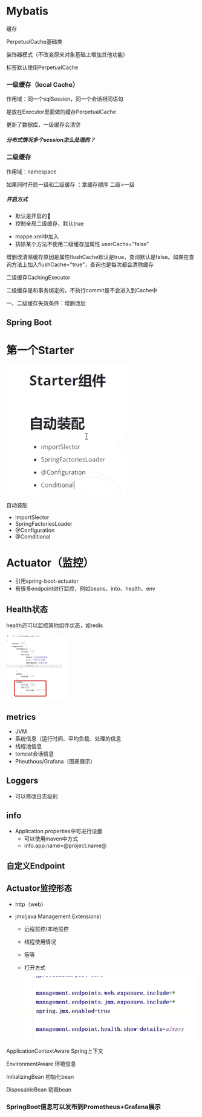 

# Mybatis

缓存

PerpetualCache基础类

装饰器模式（不改变原来对象基础上增加其他功能）

<cache/>标签默认使用PerpetualCache

### 一级缓存（local Cache）

作用域：同一个sqlSession，同一个会话相同语句

是放在Executor里面做的缓存PerpetualCache

更新了数据库，一级缓存会清空

##### 分布式情况多个session怎么处理的？

###  二级缓存

作用域：namespace

如果同时开启一级和二级缓存 ：拿缓存顺序 二级>一级

##### 开启方式

- 默认是开启的
- 控制全局二级缓存，默认true

<setting name="cacheEnabled" value="true"> 

- mappe.xml中加入<cache/>
- 排除某个方法不使用二级缓存加属性 userCache="false"

增删改清除缓存原因是属性flushCache默认是true，查询默认是false。如果在查询方法上加入flushCache="true"，查询也是每次都会清除缓存

二级缓存CachingExecutor

二级缓存是和事务绑定的，不执行commit是不会进入到Cache中

一、二级缓存失效条件：增删改后

## Spring Boot

# 第一个Starter

![image-20200628210944358](pic/image-20200628210944358.png)

自动装配

- importSlector
- SpringFactoriesLoader
- @Configuration
- @Comditional



# Actuator（监控）

- 引用spring-boot-actuator
- 有很多endpoint进行监控，例如beans、into、health、env

## Health状态

health还可以监控其他组件状态，如redis

<img src="pic/image-20200628212308607.png" alt="image-20200628212308607" style="zoom:25%;" />

## metrics

- JVM
- 系统信息（运行时间、平均负载、处理的信息
- 线程池信息
- tomcat会话信息
- Pheuthous/Grafana（图表展示）

## Loggers

- 可以修改日志级别



## info

- Application.properties中可进行设置
  - 可以使用maven中方式
  - info.app.name=@project.name@

## 自定义Endpoint



## Actuator监控形态

- http（web）

- jmx(java Management Extensions)

  - 远程监控/本地监控

  - 线程使用情况

  - 等等

  - 打开方式

    ![image-20200628215255918](pic/image-20200628215255918.png)



ApplicationContextAware Spring上下文

EnvironmentAware 环境信息

InitializingBean 初始化bean

DisposableBean 销毁bean



### SpringBoot信息可以发布到Prometheus+Grafana展示